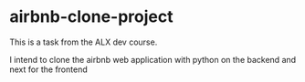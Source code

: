 # airbnb-clone-project


This is a task from the ALX dev course. 

I intend to clone the airbnb web application with python on the backend and next for the frontend
